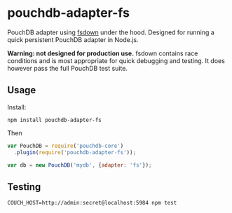 pouchdb-adapter-fs
=====

PouchDB adapter using [fsdown](https://github.com/nolanlawson/fsdown) under the hood. Designed for running a quick persistent PouchDB adapter in Node.js.

**Warning: not designed for production use.** fsdown contains race conditions and is most appropriate for quick debugging and testing. It does however pass the full PouchDB test suite.

Usage
----

Install:

    npm install pouchdb-adapter-fs

Then

```js
var PouchDB = require('pouchdb-core')
  .plugin(require('pouchdb-adapter-fs'));

var db = new PouchDB('mydb', {adapter: 'fs'});
```

Testing
--------

```
COUCH_HOST=http://admin:secret@localhost:5984 npm test
```
